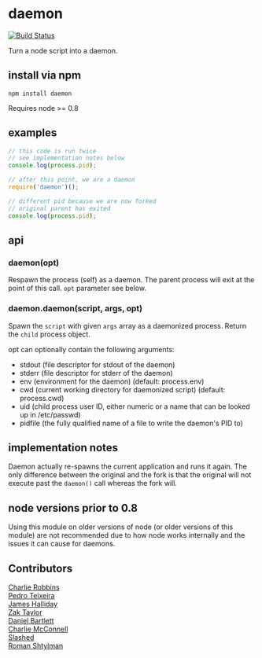 # daemon

[![Build Status](https://secure.travis-ci.org/jlabusch/daemon.node.png)](http://travis-ci.org/jlabusch/daemon.node)

Turn a node script into a daemon.

## install via npm

```
npm install daemon
```

Requires node >= 0.8

## examples

```javascript
// this code is run twice
// see implementation notes below
console.log(process.pid);

// after this point, we are a daemon
require('daemon')();

// different pid because we are now forked
// original parent has exited
console.log(process.pid);
```

## api

### daemon(opt)

Respawn the process (self) as a daemon. The parent process will exit at the point of this call.
`opt` parameter see below.

### daemon.daemon(script, args, opt)

Spawn the `script` with given `args` array as a daemonized process. Return the `child` process object.

opt can optionally contain the following arguments:
* stdout (file descriptor for stdout of the daemon)
* stderr (file descriptor for stderr of the daemon)
* env (environment for the daemon) (default: process.env)
* cwd (current working directory for daemonized script) (default: process.cwd)
* uid (child process user ID, either numeric or a name that can be looked up in /etc/passwd)
* pidfile (the fully qualified name of a file to write the daemon's PID to)

## implementation notes

Daemon actually re-spawns the current application and runs it again. The only difference between the original and the fork is that the original will not execute past the `daemon()` call whereas the fork will.

## node versions prior to 0.8

Using this module on older versions of node (or older versions of this module) are not recommended due to how node works internally and the issues it can cause for daemons.

## Contributors
[Charlie Robbins](http://nodejitsu.com)  
[Pedro Teixeira](https://github.com/pgte)  
[James Halliday](https://github.com/substack)  
[Zak Taylor](https://github.com/dobl)  
[Daniel Bartlett](https://github.com/danbuk)  
[Charlie McConnell](https://github.com/AvianFlu)  
[Slashed](http://github.com/slashed)  
[Roman Shtylman](http://github.com/shtylman)  

